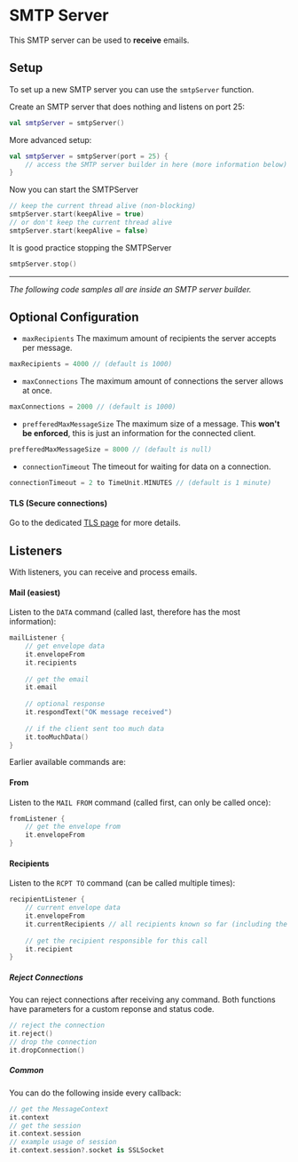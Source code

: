 # SMTP Server

This SMTP server can be used to **receive** emails.

## Setup

To set up a new SMTP server you can use the `smtpServer` function.

Create an SMTP server that does nothing and listens on port 25:
```kotlin
val smtpServer = smtpServer()
```

More advanced setup:
```kotlin
val smtpServer = smtpServer(port = 25) {
    // access the SMTP server builder in here (more information below)
}
```

Now you can start the SMTPServer
```kotlin
// keep the current thread alive (non-blocking)
smtpServer.start(keepAlive = true)
// or don't keep the current thread alive
smtpServer.start(keepAlive = false)
```

It is good practice stopping the SMTPServer
```kotlin
smtpServer.stop()
```

___

*The following code samples all are inside an SMTP server builder.*

## Optional Configuration

- `maxRecipients` The maximum amount of recipients the server accepts per message.
```kotlin
maxRecipients = 4000 // (default is 1000)
```

- `maxConnections` The maximum amount of connections the server allows at once.
```kotlin
maxConnections = 2000 // (default is 1000)
```

- `prefferedMaxMessageSize` The maximum size of a message. This **won't be enforced**, this is just an information for the connected client.
```kotlin
prefferedMaxMessageSize = 8000 // (default is null)
```

- `connectionTimeout` The timeout for waiting for data on a connection.
```kotlin
connectionTimeout = 2 to TimeUnit.MINUTES // (default is 1 minute)
```

#### TLS (Secure connections)

Go to the dedicated [TLS page](tls.md) for more details.

## Listeners

With listeners, you can receive and process emails.

#### Mail (easiest)

Listen to the `DATA` command (called last, therefore has the most information):
```kotlin
mailListener {
    // get envelope data
    it.envelopeFrom
    it.recipients
    
    // get the email
    it.email
    
    // optional response
    it.respondText("OK message received")
    
    // if the client sent too much data
    it.tooMuchData()
}
```

Earlier available commands are:

#### From
Listen to the `MAIL FROM` command (called first, can only be called once):
```kotlin
fromListener {
    // get the envelope from
    it.envelopeFrom
}
```

#### Recipients
Listen to the `RCPT TO` command (can be called multiple times):
```kotlin
recipientListener {
    // current envelope data
    it.envelopeFrom
    it.currentRecipients // all recipients known so far (including the one responsible for this call)
    
    // get the recipient responsible for this call
    it.recipient
}
```

##### Reject Connections

You can reject connections after receiving any command. Both functions have parameters for a custom reponse and status code.
```kotlin
// reject the connection
it.reject()
// drop the connection
it.dropConnection()
```

##### Common

You can do the following inside every callback:
```kotlin
// get the MessageContext
it.context
// get the session
it.context.session
// example usage of session
it.context.session?.socket is SSLSocket
```
